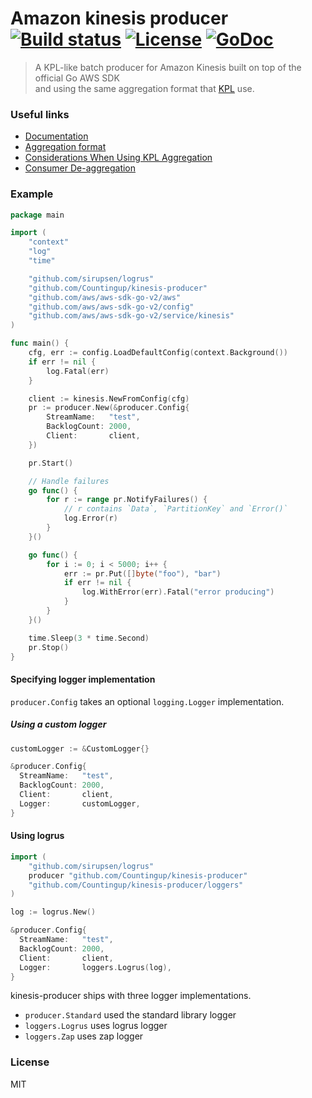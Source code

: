 # Amazon kinesis producer [![Build status][semaphore-image]][semaphore-url] [![License][license-image]][license-url] [![GoDoc][godoc-img]][godoc-url]
> A KPL-like batch producer for Amazon Kinesis built on top of the official Go AWS SDK  
and using the same aggregation format that [KPL][kpl-url] use.  

### Useful links
- [Documentation][godoc-url]
- [Aggregation format][aggregation-format-url]
- [Considerations When Using KPL Aggregation][kpl-aggregation]
- [Consumer De-aggregation][de-aggregation]

### Example

```go
package main

import (
	"context"
	"log"
	"time"

	"github.com/sirupsen/logrus"
	"github.com/Countingup/kinesis-producer"
	"github.com/aws/aws-sdk-go-v2/aws"
	"github.com/aws/aws-sdk-go-v2/config"
	"github.com/aws/aws-sdk-go-v2/service/kinesis"
)

func main() {
	cfg, err := config.LoadDefaultConfig(context.Background())
	if err != nil {
		log.Fatal(err)
	}

	client := kinesis.NewFromConfig(cfg)
	pr := producer.New(&producer.Config{
		StreamName:   "test",
		BacklogCount: 2000,
		Client:       client,
	})

	pr.Start()

	// Handle failures
	go func() {
		for r := range pr.NotifyFailures() {
			// r contains `Data`, `PartitionKey` and `Error()`
			log.Error(r)
		}
	}()

	go func() {
		for i := 0; i < 5000; i++ {
			err := pr.Put([]byte("foo"), "bar")
			if err != nil {
				log.WithError(err).Fatal("error producing")
			}
		}
	}()

	time.Sleep(3 * time.Second)
	pr.Stop()
}
```

#### Specifying logger implementation
`producer.Config` takes an optional `logging.Logger` implementation.

##### Using a custom logger
```go
customLogger := &CustomLogger{}

&producer.Config{
  StreamName:   "test",
  BacklogCount: 2000,
  Client:       client,
  Logger:       customLogger,
}
```

#### Using logrus

```go
import (
	"github.com/sirupsen/logrus"
	producer "github.com/Countingup/kinesis-producer"
	"github.com/Countingup/kinesis-producer/loggers"
)

log := logrus.New()

&producer.Config{
  StreamName:   "test",
  BacklogCount: 2000,
  Client:       client,
  Logger:       loggers.Logrus(log),
}
```

kinesis-producer ships with three logger implementations.

- `producer.Standard` used the standard library logger
- `loggers.Logrus` uses logrus logger
- `loggers.Zap` uses zap logger

### License
MIT

[godoc-url]: https://godoc.org/github.com/Countingup/kinesis-producer
[godoc-img]: https://img.shields.io/badge/godoc-reference-blue.svg
[kpl-url]: https://github.com/awslabs/amazon-kinesis-producer
[de-aggregation]: http://docs.aws.amazon.com/kinesis/latest/dev/kinesis-kpl-consumer-deaggregation.html
[kpl-aggregation]: http://docs.aws.amazon.com/kinesis/latest/dev/kinesis-producer-adv-aggregation.html
[aggregation-format-url]: https://github.com/Countingup/kinesis-producer/blob/master/aggregation-format.md
[license-image]: https://img.shields.io/badge/license-MIT-blue.svg
[license-url]: LICENSE
[semaphore-image]: https://countingup.semaphoreci.com/badges/kinesis-producer.svg?style=shields
[semaphore-url]: https://countingup.semaphoreci.com/projects/kinesis-producer

